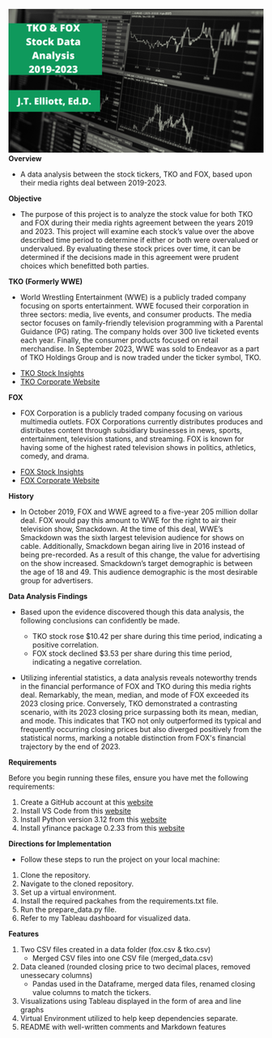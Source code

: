 
![Project banner](tko_fox_data.png)
**Overview**

* A data analysis between the stock tickers, TKO and FOX, based upon their media rights deal between 2019-2023. 

**Objective**

* The purpose of this project is to analyze the stock value for both TKO and FOX during their media rights agreement between the years 2019 and 2023. This project will examine each stock’s value over the above described time period to determine if either or both were overvalued or undervalued. By evaluating these stock prices over time, it can be determined if the decisions made in this agreement were prudent choices which benefitted both parties.


**TKO (Formerly WWE)**

* World Wrestling Entertainment (WWE) is a publicly traded company focusing on sports entertainment. WWE focused their corporation in three sectors: media, live events, and consumer products. The media sector focuses on family-friendly television programming with a Parental Guidance (PG) rating.  The company holds over 300 live ticketed events each year. Finally, the consumer products focused on retail merchandise. In September 2023, WWE was sold to Endeavor as a part of TKO Holdings Group and is now traded under the ticker symbol, TKO. 
- [TKO Stock Insights](https://www.marketwatch.com/investing/stock/tko/)
- [TKO Corporate Website](https://tkogrp.com/)

**FOX**

* FOX Corporation is a publicly traded company focusing on various multimedia outlets. FOX Corporations currently distributes produces and distributes content through subsidiary businesses in news, sports, entertainment, television stations, and streaming. FOX is known for having some of the highest rated television shows in politics, athletics, comedy, and drama.
- [FOX Stock Insights](https://www.marketwatch.com/investing/stock/fox)
- [FOX Corporate Website](https://www.foxcorporation.com/)

**History**

* In October 2019, FOX and WWE agreed to a five-year 205 million dollar deal. FOX would pay this amount to WWE for the right to air their television show, Smackdown. At the time of this deal,  WWE’s Smackdown was the sixth largest television audience for shows on cable. Additionally, Smackdown began airing live in 2016 instead of being pre-recorded. As a result of this change, the value for advertising on the show increased. Smackdown’s target demographic is between the age of 18 and 49. This audience demographic is the most desirable group for advertisers. 


**Data Analysis Findings**

* Based upon the evidence discovered though this data analysis, the following conclusions can confidently be made.
    * TKO stock rose $10.42 per share during this time period, indicating a positive correlation.
    * FOX stock declined $3.53 per share during this time period, indicating a negative correlation.

* Utilizing inferential statistics, a data analysis reveals noteworthy trends in the financial performance of FOX and TKO during this media rights deal. Remarkably, the mean, median, and mode of FOX exceeded its 2023 closing price. Conversely, TKO demonstrated a contrasting scenario, with its 2023 closing price surpassing both its mean, median, and mode. This indicates that TKO not only outperformed its typical and frequently occurring closing prices but also diverged positively from the statistical norms, marking a notable distinction from FOX's financial trajectory by the end of 2023.


**Requirements**

Before you begin running these files, ensure you have met the following requirements:

1. Create a GitHub account at this [website](https://github.com/)
1. Install VS Code from this [website](https://code.visualstudio.com/)
1. Install Python version 3.12 from this [website](https://www.python.org/downloads/)
1. Install yfinance package 0.2.33 from this [website](https://pypi.org/project/yfinance/)

**Directions for Implementation**

* Follow these steps to run the project on your local machine:

1. Clone the repository.
1. Navigate to the cloned repository.
1. Set up a virtual environment.
1. Install the required packahes from the requirements.txt file.
1. Run the prepare_data.py file.
1. Refer to my Tableau dashboard for visualized data.

**Features**
1.	Two CSV files created in a data folder (fox.csv & tko.csv)
      * Merged CSV files into one CSV file (merged_data.csv)
2. 	Data cleaned (rounded closing price to two decimal places, removed unessecary columns)
      * Pandas used in the Dataframe, merged data files, renamed closing value columns to match the tickers. 
3. Visualizations using Tableau displayed in the form of area and line graphs
4.	Virtual Environment utilized to help keep dependencies separate.
6.	README with well-written comments and Markdown features

